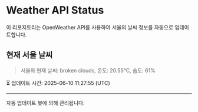 
# Weather API Status

이 리포지토리는 OpenWeather API를 사용하여 서울의 날씨 정보를 자동으로 업데이트합니다.

## 현재 서울 날씨
> 서울의 현재 날씨: broken clouds, 온도: 20.55°C, 습도: 61%

⏳ 업데이트 시간: 2025-06-10 11:27:55 (UTC)

---
자동 업데이트 봇에 의해 관리됩니다.
